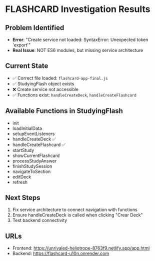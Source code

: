 # FLASHCARD Investigation Results

## Problem Identified
- **Error**: "Create service not loaded: SyntaxError: Unexpected token 'export'"
- **Real Issue**: NOT ES6 modules, but missing service architecture

## Current State
- ✅ Correct file loaded: `flashcard-app-final.js`
- ✅ StudyingFlash object exists
- ❌ Create service not accessible
- ✅ Functions exist: `handleCreateDeck`, `handleCreateFlashcard`

## Available Functions in StudyingFlash
- init
- loadInitialData  
- setupEventListeners
- handleCreateDeck ✅
- handleCreateFlashcard ✅
- startStudy
- showCurrentFlashcard
- processStudyAnswer
- finishStudySession
- navigateToSection
- editDeck
- refresh

## Next Steps
1. Fix service architecture to connect navigation with functions
2. Ensure handleCreateDeck is called when clicking "Crear Deck"
3. Test backend connectivity

## URLs
- Frontend: https://unrivaled-heliotrope-8763f9.netlify.app/app.html
- Backend: https://flashcard-u10n.onrender.com

